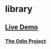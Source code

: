 # library
## [Live Demo](https://danielz0102.github.io/library/)
### [The Odin Project](https://theodinproject.com)